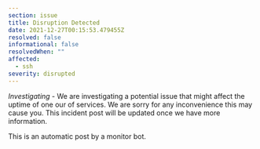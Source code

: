 ```yaml
---
section: issue
title: Disruption Detected
date: 2021-12-27T00:15:53.479455Z
resolved: false
informational: false
resolvedWhen: ""
affected:
  - ssh
severity: disrupted
---
```

*Investigating* - We are investigating a potential issue that might affect the uptime of one our of services. We are sorry for any inconvenience this may cause you. This incident post will be updated once we have more information.

This is an automatic post by a monitor bot.
        